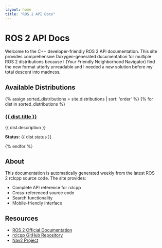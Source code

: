 ```yaml
---
layout: home
title: "ROS 2 API Docs"
---
```


# ROS 2 API Docs

Welcome to the C++ developer-friendly ROS 2 API documentation. This site provides comprehensive Doxygen-generated documentation for multiple ROS 2 distributions because I (Your Friendly Neighborhood Navigator) find the new format utterly unreadable and I needed a new solution before my total descent into madness.

## Available Distributions

<div class="distribution-grid">
  {% assign sorted_distributions = site.distributions | sort: 'order' %}
  {% for dist in sorted_distributions %}
  <div class="distribution-card">
    <h3><a href="{{ dist.url }}">{{ dist.title }}</a></h3>
    <p>{{ dist.description }}</p>
    <p><strong>Status:</strong> {{ dist.status }}</p>
  </div>
  {% endfor %}
</div>

## About

This documentation is automatically generated weekly from the latest ROS 2 rclcpp source code. The site provides:

- Complete API reference for rclcpp
- Cross-referenced source code
- Search functionality
- Mobile-friendly interface

## Resources

- [ROS 2 Official Documentation](https://docs.ros.org/)
- [rclcpp GitHub Repository](https://github.com/ros2/rclcpp)
- [Nav2 Project](https://nav2.org/)